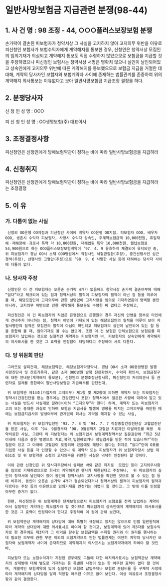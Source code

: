 # 일반사망보험금 지급관련 분쟁(98-44)

## 1. 사 건 명 : 98 조정 - 44, ○○○플러스보장보험 분쟁

 손가락이 결손된 피보험자가 청약서상 그 사실을 고지하지 않아 고지의무 위반을 이유로 피신청인 보험사가 보험수익자에게 계약해지를 통보한 경우, 신청인은 청약서상 모집인의 임의기재가 의심되고 계약해지 통보도 직접 수령하지 않았으모로 보험금을 지급할 것을 주장하였으나 피신청인 보험사는 청약서상 서명은 명확치 않으나 실인이 날인되어있고 상속인에게 고지의무 위반에 따른 계약해지를 통보했으므로 보험금 지급을 거절한 데 대해, 계약의 당사자인 보험자와 보험계약자 사이에 존재하는 법률관계를 존중하여 위의 계약해지 의사통보는 이유없다고 보아 일반사망보험금 지급조정 결정을 하다.



## 2. 분쟁당사자                                               
   신  청  인 
       성  명 : OOO

   피  신  청  인 
       성  명 : OO생명보험(주) 대표이사


## 3. 조정결정사항
   피신청인은 신청인에게 당해보험약관이 정하는 바에 따라 일반사망보험금을 지급하라


## 4. 신청취지
   피신청인은 신청인에게 당해보험약관이 정하는 바에 따라 일반사망보험금을 지급하라는 조정결정


## 5. 이    유

### 가. 다툼이 없는 사실
     신청외 OO은행 OO지점과 피신청인 사이에 계약자 OO은행 OO지점, 피보험자 OOO, 배우자 OOO, 생존시 수익자 피보험자, 사망시 수익자 상속인, 주계약보험금액 10,000천원, 휴일재해ㆍ재해장해ㆍ과로사 특약 각 10,000천원, 재해입원 특약 10,000천원, 월납보험료 54,900원으로 하는 OOO플러스보장보험계약이 ‘97. 4. 9 유효하게 체결되어 유지되던 중, 위 피보험자가 경남 OO시 소재 OOO병원에서 직접사인 뇌혈관질환(추정), 중간선행사인 심근경색(추정), 선행사인 고혈압(추정)으로 ‘98. 9. 6 사망한 사실 등에 대하여는 당사자 사이에 다툼이 없다.


### 나. 당사자 주장
     신청인은 이 건 피보험자는 오른손 손가락 4개가 없음에도 청약서상 손가락 결손여부에 대해 “없다”라고 체크되어 있는 점과 청약서상의 필적이 피보험자의 필적이 아닌 점 등을 미루어 볼 때, 해당모집인이 고지의무에 관한 설명없이 고지사항을 임의로 기재하였음이 명백할 뿐만 아니라, 고지의무 위반으로 인한 계약해지 통보문도 수령한 바 없다고 주장하고,

     피신청인은 이 건 피보험자의 직업은 은행원으로 은행원의 경우 자신의 인영을 함부로 타인에게 건네주지 아니하는 점, 청약서 이면에 기재되어 있는 해당모집인의 필적을 미루어 보아 자필서명란의 필적은 모집인의 필적이 아님이 확인되고 피보험자의 실인이 날인되어 있는 점 등을 종합해 볼 때, 임의기재로 볼 수는 없으며, 또한 이 건 보험은 단체보험으로 보험료를 피보험자가 납입하는 것으로 실질적인 계약자는 피보험자인 바, 피보험자의 상속인에게 계약해지의 의사표시를 한 것은 그 효력을 인정함이 타당하다고 주장하여 서로 다툰다.


### 다. 당 위원회 판단
     그러므로 살피건대, 해당보험약관, 해당보험계약청약서, 경남 OO시 소재 OO중앙병원 발행 사망진단서 및 간호기록지, 같은 소재 OOO병원 발행 진료확인서, 수익자 확인서, 보험금청구에 대한 안내문(계약해지 통보문), 신청인의 분쟁조정신청서류, 피신청인의 처리의견서 등 관련자료 일체를 종합하여 일반사망보험금 지급여부를 판단컨대,

     위 보험약관 제14조(가입자의 고지의무) 제1항 및 제2항에 의하면 계약자 또는 피보험자는 청약시(건강진단을 받는 경우에는 건강진단시 포함) 청약서에서 질문한 사항에 대하여 알고 있는 사실을 반드시 사실대로 알려야(이하 “고지의무”라 한다) 하며, 계약자 또는 피보험자가 고의 또는 중대한 과실로 인하여 보험금 지급사유 발생에 영향을 미치는 고지의무를 위반한 때에는 보험금지급사유 발생여부에 관계없이 회사는 계약을 해지할 수 있는 사실,

     위 피보험자는 위 보험가입전인 ‘93. 7. 8 및 ’94. 7. 7 직장종합건강진단상 고혈압진단을 받은 사실, 이후 ’94. 9월경부터 ‘98. 9월경까지 고혈압 치료제인 아달라트를 복용  투약치료한 사실, 그런데 위 피보험자는 위 보험가입시 보험계약청약서상 질문표란에 “최근 5년이내에 다음과 같은 병명으로 치료,복약,입원하였거나 정밀검사를 받은 적이 있습니까?”라는 질문이 있고 그 아래에 고혈압이 포함되어 있음에도 해당이 없다는 취지로 “없다”란에 O표를 기입한 사실 등을 각 인정할 수 있으니 위 계약자 또는 피보험자가 위 보험계약당시 상법 제651조 및 위 보험약관 소정의 고지의무을 위반한 사실은 넉넉히 인정된다 할 것이다. 

     이와 관련 신청인은 위 당사자주장에서 살펴본 바와 같은 취지로  모집인 등이 고지의무사항을 임의로 기재하였으므로 회사의 계약해지권 행사가 제한된다고 주장하나,  위 피보험자의 실인이 청약서에 날인되어 있어 동인이 청약서상의 고지사항을 확인한 것으로 볼 수 있는 점 등에 비추어, 동인이 오른손 손가락 4개가 결손되었다거나 청약서상의 필적이 피보험자의 필적과 다르다는 주장 등의 이유만으로 임의기재를 인정키는 어렵다 할 것이고, 그 밖에 이를 인정할 아무런 증거가 없다.

     한편, 피신청인은 위 보험계약은 단체보험으로서 피보험자가 보험료를 전액 납입하는 계약이어서 실질적인 계약자는 피보험자라 할 것이므로 피보험자의 상속인에게 계약해지의 의사표시를 한 것은 그 효력이 인정되어야 한다고 주장하여 이 점에 관해 보건대,

     위 보험약관상 계약해지의 상대방에 대해 특별히 규정하고 있지는 않으므로 민법 일반원칙에 따라 계약의 상대방에 대한 의사표시로 하여야 할 것이고, 보험계약에 있어 제3자를 보험수익자로 한 경우에도 제3자가 그 이익을 향수할 보험금액을 수취할 권리와 이 권리를 행사하는 데 필요한 의무에 관한 부분 이외의 보험계약으로 인한 법률관계는 여전히 계약의 당사자인 보험자와 보험계약자 사이에 존재하므로 계약해지의 의사표시는 보험계약자에게 하여야 할 것인 바,

     피보험자 또는 보험수익자가 지정된 경우에도 그들에 대한 해지의사표시는 보험약관상 계약해지의 상대방에 대해 별도로 기재하는 등 특별한 사정이 없는 한 아무런 효력이 없다 할 것이며, 개별적인 보험계약에 있어 실질적인 보험료 납입주체나 보험료 분담비율 등 구체적 사정에 따라 계약해지의 상대방을 달리 적용할 아무런 이유도 없어 보인다. 이상 이유로서 조정결정사항과 같이 결정한다.
